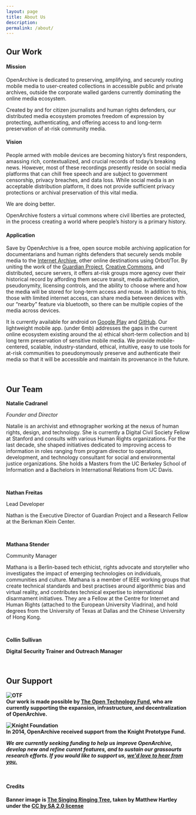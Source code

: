 ```yaml
---
layout: page
title: About Us
description:
permalink: /about/
---
```


<h2>Our Work</h2>
<h4 class="textTeal">Mission</h4>
<p>OpenArchive is dedicated to preserving, amplifying, and securely routing mobile media to user-created collections in accessible public and private archives, outside the corporate walled gardens currently dominating the online media ecosystem.</p>
<p>Created by and for citizen journalists and human rights defenders, our distributed media ecosystem promotes freedom of expression by protecting, authenticating, and offering access to and long-term preservation of at-risk community media.</p>
<p>
  </p>

<h4 class="textTeal">Vision</h4>
<p>People armed with mobile devices are becoming history’s first responders, amassing rich, contextualized, and crucial records of today’s breaking news. However, most of these recordings presently reside on social media platforms that can chill free speech and are subject to government censorship, privacy breaches, and data loss. While social media is an acceptable distribution platform, it does not provide sufficient privacy protections or archival preservation of this vital media.</p>

<p>We are doing better.</p>

<p>OpenArchive fosters a virtual commons where civil liberties are protected, in the process creating a world where people’s history is a primary history.</p>

<p>
  </p>
<h4 class="textTeal">Application</h4>
<p><span class="appName">Save</span> by OpenArchive is a free, open source mobile archiving application for documentarians and human rights defenders that securely sends mobile media to the <a href="https://archive.org/">Internet Archive</a>, other online destinations using Orbot/Tor. By uniting the work of the <a href="http://guardianproject.info/">Guardian Project</a>, <a href="https://creativecommons.org/">Creative Commons</a>, and distributed, secure servers, it offers at-risk groups more agency over their historical record by affording them secure transit, media authentication, pseudonymity, licensing controls, and the ability to choose where and how the media will be stored for long-term access and reuse. In addition to this, those with limited internet access, can share media between devices with our “nearby” feature via bluetooth, so there can be multiple copies of the media across devices.</p>
<p>It is currently available for android on <a href="http://bit.ly/29ewnaD">Google Play</a> and <a href="http://bit.ly/29jDPDo">GitHub</a>. Our lightweight mobile app. (under 6mb) addresses the gaps in the current online ecosystem existing around the a) ethical short-term collection and b) long term preservation of sensitive mobile media. We provide mobile-centered, scalable, industry-standard, ethical, intuitive, easy to use tools for at-risk communities to pseudonymously preserve and authenticate their media so that it will be accessible and maintain its provenance in the future.</p>
<br>
<h2>Our Team</h2>
<p><b>Natalie Cadranel</b></p>
 <p><i>Founder and Director</i></p>
 <p>Natalie is an archivist and ethnographer working at the nexus of human rights, design, and technology. She is currently a Digital Civil Society Fellow at Stanford and consults with various Human Rights organizations. For the last decade, she shaped initiatives dedicated to improving access to information in roles ranging from program director to operations, development, and technology consultant for social and environmental justice organizations. She holds a Masters from the UC Berkeley School of Information and a Bachelors in International Relations from UC Davis.</p>
 <br>
<p><b>Nathan Freitas</b>
   <p>Lead Developer</p>
  <p>Nathan is the Executive Director of Guardian Project and a Research Fellow at the Berkman Klein Center.</p>
  <br>
<p><b>Mathana Stender</b></p>
<p>Community Manager</p>
<p>Mathana is a Berlin-based tech ethicist, rights advocate and storyteller who investigates the impact of emerging technologies on individuals, communities and culture. Mathana is a member of IEEE working groups that create technical standards and best practises around algorithmic bias and virtual reality, and contributes technical expertise to international disarmament initiatives. They are a Fellow at the Centre for Internet and Human Rights (attached to the European University Viadrina), and hold degrees from the University of Texas at Dallas and the Chinese University of Hong Kong.</p>
<br>
<p><b>Collin Sullivan</p>
  <p> Digital Security Trainer and Outreach Manager</p>
  
</p>
<br>
<h2>Our Support</h2>
<p><img src="{{ '/images/otrlogo300.png' | prepend: site.baseurl }}" alt="OTF" />
<br>Our work is made possible by <a href="http://otf.rfa.org/">The Open Technology Fund</a>, who are currently supporting the expansion, infrastructure, and decentralization of OpenArchive.</p>
<p><img src="{{ '/images/knight-logo-300USE.jpeg' | prepend: site.baseurl }}" alt="Knight Foundation" />
<br>In 2014, OpenArchive received support from the Knight Prototype Fund.</p>
<p class="textTeal"><i>We are currently seeking funding to help us improve OpenArchive, develop new and refine curent features, and to sustain our grassourts research efforts. If you would like to support us, <a href="/contact">we'd love to hear from you.</a></i></p>

<br>
<h4 class="textTeal">Credits</h4>
<p>Banner image is <a href="https://www.flickr.com/photos/matthewhartley369/13391628763/">The Singing Ringing Tree</a>, taken by Matthew Hartley under the <a href="https://creativecommons.org/licenses/by-sa/2.0/#">CC by SA 2.0 license</a></p>
